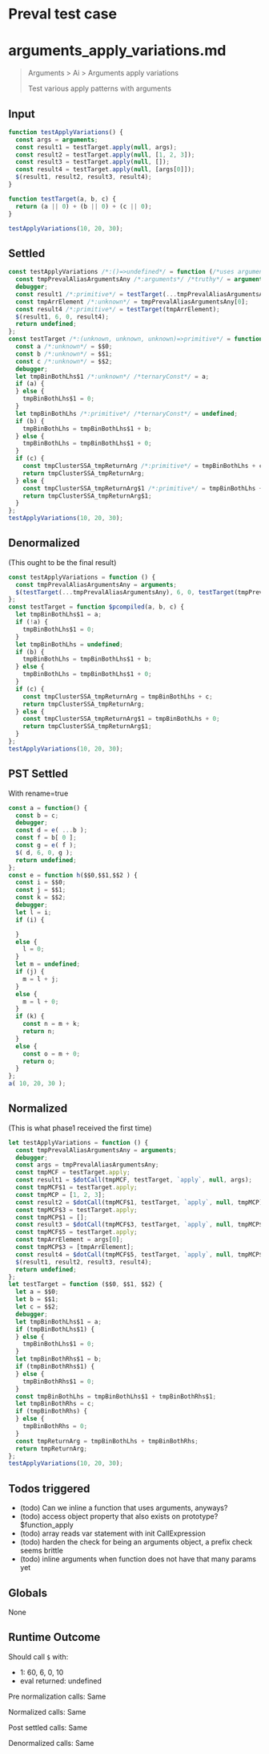 # Preval test case

# arguments_apply_variations.md

> Arguments > Ai > Arguments apply variations
>
> Test various apply patterns with arguments

## Input

`````js filename=intro
function testApplyVariations() {
  const args = arguments;
  const result1 = testTarget.apply(null, args);
  const result2 = testTarget.apply(null, [1, 2, 3]);
  const result3 = testTarget.apply(null, []);
  const result4 = testTarget.apply(null, [args[0]]);
  $(result1, result2, result3, result4);
}

function testTarget(a, b, c) {
  return (a || 0) + (b || 0) + (c || 0);
}

testApplyVariations(10, 20, 30);
`````


## Settled


`````js filename=intro
const testApplyVariations /*:()=>undefined*/ = function (/*uses arguments*/) {
  const tmpPrevalAliasArgumentsAny /*:arguments*/ /*truthy*/ = arguments;
  debugger;
  const result1 /*:primitive*/ = testTarget(...tmpPrevalAliasArgumentsAny);
  const tmpArrElement /*:unknown*/ = tmpPrevalAliasArgumentsAny[0];
  const result4 /*:primitive*/ = testTarget(tmpArrElement);
  $(result1, 6, 0, result4);
  return undefined;
};
const testTarget /*:(unknown, unknown, unknown)=>primitive*/ = function $pcompiled($$0, $$1, $$2) {
  const a /*:unknown*/ = $$0;
  const b /*:unknown*/ = $$1;
  const c /*:unknown*/ = $$2;
  debugger;
  let tmpBinBothLhs$1 /*:unknown*/ /*ternaryConst*/ = a;
  if (a) {
  } else {
    tmpBinBothLhs$1 = 0;
  }
  let tmpBinBothLhs /*:primitive*/ /*ternaryConst*/ = undefined;
  if (b) {
    tmpBinBothLhs = tmpBinBothLhs$1 + b;
  } else {
    tmpBinBothLhs = tmpBinBothLhs$1 + 0;
  }
  if (c) {
    const tmpClusterSSA_tmpReturnArg /*:primitive*/ = tmpBinBothLhs + c;
    return tmpClusterSSA_tmpReturnArg;
  } else {
    const tmpClusterSSA_tmpReturnArg$1 /*:primitive*/ = tmpBinBothLhs + 0;
    return tmpClusterSSA_tmpReturnArg$1;
  }
};
testApplyVariations(10, 20, 30);
`````


## Denormalized
(This ought to be the final result)

`````js filename=intro
const testApplyVariations = function () {
  const tmpPrevalAliasArgumentsAny = arguments;
  $(testTarget(...tmpPrevalAliasArgumentsAny), 6, 0, testTarget(tmpPrevalAliasArgumentsAny[0]));
};
const testTarget = function $pcompiled(a, b, c) {
  let tmpBinBothLhs$1 = a;
  if (!a) {
    tmpBinBothLhs$1 = 0;
  }
  let tmpBinBothLhs = undefined;
  if (b) {
    tmpBinBothLhs = tmpBinBothLhs$1 + b;
  } else {
    tmpBinBothLhs = tmpBinBothLhs$1 + 0;
  }
  if (c) {
    const tmpClusterSSA_tmpReturnArg = tmpBinBothLhs + c;
    return tmpClusterSSA_tmpReturnArg;
  } else {
    const tmpClusterSSA_tmpReturnArg$1 = tmpBinBothLhs + 0;
    return tmpClusterSSA_tmpReturnArg$1;
  }
};
testApplyVariations(10, 20, 30);
`````


## PST Settled
With rename=true

`````js filename=intro
const a = function() {
  const b = c;
  debugger;
  const d = e( ...b );
  const f = b[ 0 ];
  const g = e( f );
  $( d, 6, 0, g );
  return undefined;
};
const e = function h($$0,$$1,$$2 ) {
  const i = $$0;
  const j = $$1;
  const k = $$2;
  debugger;
  let l = i;
  if (i) {

  }
  else {
    l = 0;
  }
  let m = undefined;
  if (j) {
    m = l + j;
  }
  else {
    m = l + 0;
  }
  if (k) {
    const n = m + k;
    return n;
  }
  else {
    const o = m + 0;
    return o;
  }
};
a( 10, 20, 30 );
`````


## Normalized
(This is what phase1 received the first time)

`````js filename=intro
let testApplyVariations = function () {
  const tmpPrevalAliasArgumentsAny = arguments;
  debugger;
  const args = tmpPrevalAliasArgumentsAny;
  const tmpMCF = testTarget.apply;
  const result1 = $dotCall(tmpMCF, testTarget, `apply`, null, args);
  const tmpMCF$1 = testTarget.apply;
  const tmpMCP = [1, 2, 3];
  const result2 = $dotCall(tmpMCF$1, testTarget, `apply`, null, tmpMCP);
  const tmpMCF$3 = testTarget.apply;
  const tmpMCP$1 = [];
  const result3 = $dotCall(tmpMCF$3, testTarget, `apply`, null, tmpMCP$1);
  const tmpMCF$5 = testTarget.apply;
  const tmpArrElement = args[0];
  const tmpMCP$3 = [tmpArrElement];
  const result4 = $dotCall(tmpMCF$5, testTarget, `apply`, null, tmpMCP$3);
  $(result1, result2, result3, result4);
  return undefined;
};
let testTarget = function ($$0, $$1, $$2) {
  let a = $$0;
  let b = $$1;
  let c = $$2;
  debugger;
  let tmpBinBothLhs$1 = a;
  if (tmpBinBothLhs$1) {
  } else {
    tmpBinBothLhs$1 = 0;
  }
  let tmpBinBothRhs$1 = b;
  if (tmpBinBothRhs$1) {
  } else {
    tmpBinBothRhs$1 = 0;
  }
  const tmpBinBothLhs = tmpBinBothLhs$1 + tmpBinBothRhs$1;
  let tmpBinBothRhs = c;
  if (tmpBinBothRhs) {
  } else {
    tmpBinBothRhs = 0;
  }
  const tmpReturnArg = tmpBinBothLhs + tmpBinBothRhs;
  return tmpReturnArg;
};
testApplyVariations(10, 20, 30);
`````


## Todos triggered


- (todo) Can we inline a function that uses arguments, anyways?
- (todo) access object property that also exists on prototype? $function_apply
- (todo) array reads var statement with init CallExpression
- (todo) harden the check for being an arguments object, a prefix check seems brittle
- (todo) inline arguments when function does not have that many params yet


## Globals


None


## Runtime Outcome


Should call `$` with:
 - 1: 60, 6, 0, 10
 - eval returned: undefined

Pre normalization calls: Same

Normalized calls: Same

Post settled calls: Same

Denormalized calls: Same
